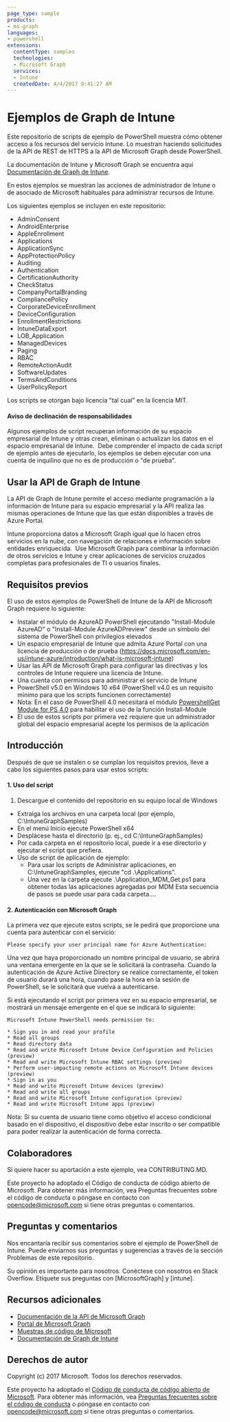 ```yaml
---
page_type: sample
products:
- ms-graph
languages:
- powershell
extensions:
  contentType: samples
  technologies:
  - Microsoft Graph 
  services:
  - Intune
  createdDate: 4/4/2017 9:41:27 AM
---
```

# Ejemplos de Graph de Intune

Este repositorio de scripts de ejemplo de PowerShell muestra cómo obtener acceso a los recursos del servicio Intune. Lo muestran haciendo solicitudes de la API de REST de HTTPS a la API de Microsoft Graph desde PowerShell.

La documentación de Intune y Microsoft Graph se encuentra aquí [Documentación de Graph de Intune](https://learn.microsoft.com/graph/api/resources/intune-graph-overview).

En estos ejemplos se muestran las acciones de administrador de Intune o de asociado de Microsoft habituales para administrar recursos de Intune.

Los siguientes ejemplos se incluyen en este repositorio:
- AdminConsent
- AndroidEnterprise
- AppleEnrollment
- Applications
- ApplicationSync
- AppProtectionPolicy
- Auditing
- Authentication
- CertificationAuthority
- CheckStatus
- CompanyPortalBranding
- CompliancePolicy
- CorporateDeviceEnrollment
- DeviceConfiguration
- EnrollmentRestrictions
- IntuneDataExport
- LOB_Application
- ManagedDevices
- Paging
- RBAC
- RemoteActionAudit
- SoftwareUpdates
- TermsAndConditions
- UserPolicyReport

Los scripts se otorgan bajo licencia "tal cual" en la licencia MIT.

#### Aviso de declinación de responsabilidades
Algunos ejemplos de script recuperan información de su espacio empresarial de Intune y otras crean, eliminan o actualizan los datos en el espacio empresarial de Intune.  Debe comprender el impacto de cada script de ejemplo antes de ejecutarlo, los ejemplos se deben ejecutar con una cuenta de inquilino que no es de producción o "de prueba". 

## Usar la API de Graph de Intune
La API de Graph de Intune permite el acceso mediante programación a la información de Intune para su espacio empresarial y la API realiza las mismas operaciones de Intune que las que están disponibles a través de Azure Portal.  

Intune proporciona datos a Microsoft Graph igual que lo hacen otros servicios en la nube, con navegación de relaciones e información sobre entidades enriquecida.  Use Microsoft Graph para combinar la información de otros servicios e Intune y crear aplicaciones de servicios cruzados completas para profesionales de TI o usuarios finales.     

## Requisitos previos
El uso de estos ejemplos de PowerShell de Intune de la API de Microsoft Graph requiere lo siguiente:
* Instalar el módulo de AzureAD PowerShell ejecutando "Install-Module AzureAD" o "Install-Module AzureADPreview" desde un símbolo del sistema de PowerShell con privilegios elevados
* Un espacio empresarial de Intune que admita Azure Portal con una licencia de producción o de prueba (https://docs.microsoft.com/en-us/intune-azure/introduction/what-is-microsoft-intune)
* Usar las API de Microsoft Graph para configurar las directivas y los controles de Intune requiere una licencia de Intune.
* Una cuenta con permisos para administrar el servicio de Intune
* PowerShell v5.0 en Windows 10 x64 (PowerShell v4.0 es un requisito mínimo para que los scripts funcionen correctamente)
* Nota: En el caso de PowerShell 4.0 necesitará el módulo [PowershellGet Module for PS 4.0](https://www.microsoft.com/en-us/download/details.aspx?id=51451) para habilitar el uso de la función Install-Module
* El uso de estos scripts por primera vez requiere que un administrador global del espacio empresarial acepte los permisos de la aplicación

## Introducción
Después de que se instalen o se cumplan los requisitos previos, lleve a cabo los siguientes pasos para usar estos scripts:

#### 1. Uso del script

1. Descargue el contenido del repositorio en su equipo local de Windows
* Extraiga los archivos en una carpeta local (por ejemplo, C:\IntuneGraphSamples)
* En el menú Inicio ejecute PowerShell x64
* Desplácese hasta el directorio (p. ej., cd C:\IntuneGraphSamples)
* Por cada carpeta en el repositorio local, puede ir a ese directorio y ejecutar el script que prefiera.
* Uso de script de aplicación de ejemplo:
  * Para usar los scripts de Administrar aplicaciones, en C:\IntuneGraphSamples, ejecute "cd .\Applications\".
  * Una vez en la carpeta ejecute .\Application_MDM_Get.ps1
  para obtener todas las aplicaciones agregadas por MDM Esta secuencia de pasos se puede usar para cada carpeta....

#### 2. Autenticación con Microsoft Graph
La primera vez que ejecute estos scripts, se le pedirá que proporcione una cuenta para autenticar con el servicio:
```
Please specify your user principal name for Azure Authentication:
```
Una vez que haya proporcionado un nombre principal de usuario, se abrirá una ventana emergente en la que se le solicitará la contraseña. Cuando la autenticación de Azure Active Directory se realice correctamente, el token de usuario durará una hora, cuando pase la hora en la sesión de PowerShell, se le solicitará que vuelva a autenticarse.

Si está ejecutando el script por primera vez en su espacio empresarial, se mostrará un mensaje emergente en el que se indicará lo siguiente:

```
Microsoft Intune PowerShell needs permission to:

* Sign you in and read your profile
* Read all groups
* Read directory data
* Read and write Microsoft Intune Device Configuration and Policies (preview)
* Read and write Microsoft Intune RBAC settings (preview)
* Perform user-impacting remote actions on Microsoft Intune devices (preview)
* Sign in as you
* Read and write Microsoft Intune devices (preview)
* Read and write all groups
* Read and write Microsoft Intune configuration (preview)
* Read and write Microsoft Intune apps (preview)
```

Nota: Si su cuenta de usuario tiene como objetivo el acceso condicional basado en el dispositivo, el dispositivo debe estar inscrito o ser compatible para poder realizar la autenticación de forma correcta.

## Colaboradores

Si quiere hacer su aportación a este ejemplo, vea CONTRIBUTING.MD.

Este proyecto ha adoptado el Código de conducta de código abierto de Microsoft. Para obtener más información, vea Preguntas frecuentes sobre el código de conducta o póngase en contacto con opencode@microsoft.com si tiene otras preguntas o comentarios.

## Preguntas y comentarios

Nos encantaría recibir sus comentarios sobre el ejemplo de PowerShell de Intune. Puede enviarnos sus preguntas y sugerencias a través de la sección Problemas de este repositorio.

Su opinión es importante para nosotros. Conéctese con nosotros en Stack Overflow. Etiquete sus preguntas con \[MicrosoftGraph] y \[intune].


## Recursos adicionales
* [Documentación de la API de Microsoft Graph](https://developer.microsoft.com/en-us/graph/docs)
* [Portal de Microsoft Graph](https://developer.microsoft.com/en-us/graph/graph-explorer)
* [Muestras de código de Microsoft ](https://developer.microsoft.com/en-us/graph/code-samples-and-sdks)
* [Documentación de Graph de Intune](https://learn.microsoft.com/graph/api/resources/intune-graph-overview)

## Derechos de autor
Copyright (c) 2017 Microsoft. Todos los derechos reservados.

Este proyecto ha adoptado el [Código de conducta de código abierto de Microsoft](https://opensource.microsoft.com/codeofconduct/). Para obtener más información, vea [Preguntas frecuentes sobre el código de conducta](https://opensource.microsoft.com/codeofconduct/faq/) o póngase en contacto con [opencode@microsoft.com](mailto:opencode@microsoft.com) si tiene otras preguntas o comentarios.
